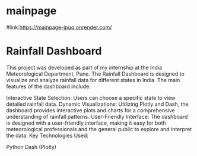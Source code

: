 # mainpage
#link:https://mainpage-jpuq.onrender.com/

# Rainfall Dashboard

This project was developed as part of my internship at the India Meteorological Department, Pune. The Rainfall Dashboard is designed to visualize and analyze rainfall data for different states in India. The main features of the dashboard include:

Interactive State Selection: Users can choose a specific state to view detailed rainfall data.
Dynamic Visualizations: Utilizing Plotly and Dash, the dashboard provides interactive plots and charts for a comprehensive understanding of rainfall patterns.
User-Friendly Interface: The dashboard is designed with a user-friendly interface, making it easy for both meteorological professionals and the general public to explore and interpret the data.
Key Technologies Used:

Python
Dash (Plotly)
